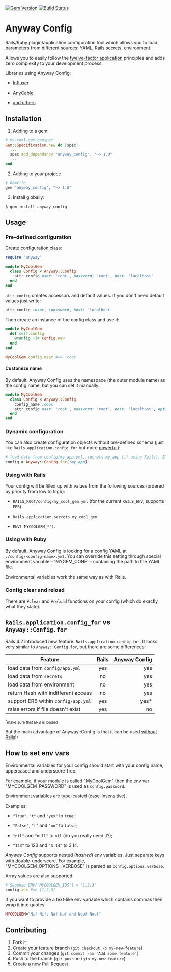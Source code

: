 [![Gem Version](https://badge.fury.io/rb/anyway_config.svg)](https://rubygems.org/gems/anyway_config) [![Build Status](https://travis-ci.org/palkan/anyway_config.svg?branch=master)](https://travis-ci.org/palkan/anyway_config)

# Anyway Config

Rails/Ruby plugin/application configuration tool which allows you to load parameters from different sources: YAML, Rails secrets, environment.

Allows you to easily follow the [twelve-factor application](https://12factor.net/config) principles and adds zero complexity to your development process.

Libraries using Anyway Config:

- [Influxer](https://github.com/palkan/influxer)

- [AnyCable](https://github.com/anycable/anycable)

- [and others](https://github.com/palkan/anyway_config/network/dependents).

## Installation

1) Adding to a gem:

```ruby
# my-cool-gem.gemspec
Gem::Specification.new do |spec|
  ...
  spec.add_dependancy "anyway_config", "~> 1.0"
  ...
end
```

2) Adding to your project:

```ruby
# Gemfile
gem "anyway_config", "~> 1.0"
```

3) Install globally:

```sh
$ gem install anyway_config
```

## Usage

### Pre-defined configuration

Create configuration class:

```ruby
require 'anyway'

module MyCoolGem
  class Config < Anyway::Config
    attr_config user: 'root', password: 'root', host: 'localhost'
  end
end
```

`attr_config` creates accessors and default values. If you don't need default values just write:

```ruby
attr_config :user, :password, host: 'localhost'
```

Then create an instance of the config class and use it:

```ruby
module MyCoolGem
  def self.config
    @config ||= Config.new
  end
end

MyCoolGem.config.user #=> 'root'
```

#### Customize name

By default, Anyway Config uses the namespace (the outer module name) as the config name, but you can set it manually:

```ruby
module MyCoolGem
  class Config < Anyway::Config
    config_name :cool
    attr_config user: 'root', password: 'root', host: 'localhost', options: {}
  end
end
```

### Dynamic configuration

You can also create configuration objects without pre-defined schema (just like `Rails.application.config_for` but more [powerful](#railsapplicationconfig_for-vs-anywayconfigfor)):

```ruby
# load data from config/my_app.yml, secrets.my_app (if using Rails), ENV["MYAPP_*"]
config = Anyway::Config.for(:my_app)
```

### Using with Rails

Your config will be filled up with values from the following sources (ordered by priority from low to high):

- `RAILS_ROOT/config/my_cool_gem.yml` (for the current `RAILS_ENV`, supports `ERB`)

- `Rails.application.secrets.my_cool_gem`

- `ENV['MYCOOLGEM_*']`.

### Using with Ruby

By default, Anyway Config is looking for a config YAML at `./config/<config-name>.yml`. You can override this setting
through special environment variable – 'MYGEM_CONF' – containing the path to the YAML file.

Environmental variables work the same way as with Rails. 


### Config clear and reload

There are `#clear` and `#reload` functions on your config (which do exactly what they state).


## `Rails.application.config_for` vs `Anyway::Config.for`

Rails 4.2 introduced new feature: `Rails.application.config_for`. It looks very similar to 
`Anyway::Config.for`, but there are some differences:

| Feature       | Rails         | Anyway Config |
| ------------- |:-------------:| -----:|
| load data from `config/app.yml`     | yes | yes |
| load data from `secrets`      | no      |   yes |
| load data from environment | no   |   yes |
| return Hash with indifferent access | no | yes | 
| support ERB within `config/app.yml` | yes | yes* |
| raise errors if file doesn't exist | yes | no |

<sub><sup>*</sup>make sure that ERB is loaded</sub>

But the main advantage of Anyway::Config is that it can be used [without Rails](#using-with-ruby)!)

## How to set env vars

Environmental variables for your config should start with your config name, uppercased and underscore-free.

For example, if your module is called "MyCoolGem" then the env var "MYCOOLGEM_PASSWORD" is used as `config.password`.

Environment variables are type-casted (case-insensitive).

Examples:

- `"True"`, `"t"` and `"yes"` to `true`;

- `"False"`, `"f"` and `"no"` to `false`;

- `"nil"` and `"null"` to `nil` (do you really need it?);

- `"123"` to 123 and `"3.14"` to 3.14.

*Anyway Config* supports nested (_hashed_) env variables. Just separate keys with double-underscore.
For example, "MYCOOLGEM_OPTIONS__VERBOSE" is parsed as `config.options.verbose`.

Array values are also supported:

```ruby
# Suppose ENV["MYCOOLGEM_IDS"] = '1,2,3'
config.ids #=> [1,2,3]
```

If you want to provide a text-like env variable which contains commas then wrap it into quotes:

```ruby
MYCOOLGEM="Nif-Nif, Naf-Naf and Nouf-Nouf"
```

## Contributing

1. Fork it
2. Create your feature branch (`git checkout -b my-new-feature`)
3. Commit your changes (`git commit -am 'Add some feature'`)
4. Push to the branch (`git push origin my-new-feature`)
5. Create a new Pull Request
